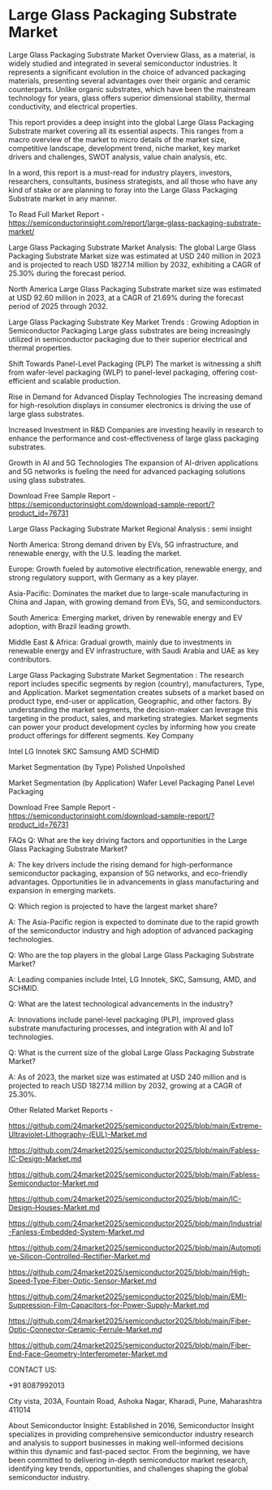 <h1>Large Glass Packaging Substrate Market</h1>
Large Glass Packaging Substrate Market Overview
Glass, as a material, is widely studied and integrated in several semiconductor industries. It represents a significant evolution in the choice of advanced packaging materials, presenting several advantages over their organic and ceramic counterparts. Unlike organic substrates, which have been the mainstream technology for years, glass offers superior dimensional stability, thermal conductivity, and electrical properties.

This report provides a deep insight into the global Large Glass Packaging Substrate market covering all its essential aspects. This ranges from a macro overview of the market to micro details of the market size, competitive landscape, development trend, niche market, key market drivers and challenges, SWOT analysis, value chain analysis, etc.

In a word, this report is a must-read for industry players, investors, researchers, consultants, business strategists, and all those who have any kind of stake or are planning to foray into the Large Glass Packaging Substrate market in any manner.

To Read Full Market Report -
https://semiconductorinsight.com/report/large-glass-packaging-substrate-market/

Large Glass Packaging Substrate Market Analysis:
The global Large Glass Packaging Substrate Market size was estimated at USD 240 million in 2023 and is projected to reach USD 1827.14 million by 2032, exhibiting a CAGR of 25.30% during the forecast period.

North America Large Glass Packaging Substrate market size was estimated at USD 92.60 million in 2023, at a CAGR of 21.69% during the forecast period of 2025 through 2032.

Large Glass Packaging Substrate Key Market Trends :
Growing Adoption in Semiconductor Packaging
Large glass substrates are being increasingly utilized in semiconductor packaging due to their superior electrical and thermal properties.

Shift Towards Panel-Level Packaging (PLP)
The market is witnessing a shift from wafer-level packaging (WLP) to panel-level packaging, offering cost-efficient and scalable production.

Rise in Demand for Advanced Display Technologies
The increasing demand for high-resolution displays in consumer electronics is driving the use of large glass substrates.

Increased Investment in R&D
Companies are investing heavily in research to enhance the performance and cost-effectiveness of large glass packaging substrates.

Growth in AI and 5G Technologies
The expansion of AI-driven applications and 5G networks is fueling the need for advanced packaging solutions using glass substrates.

Download Free Sample Report -
https://semiconductorinsight.com/download-sample-report/?product_id=76731

Large Glass Packaging Substrate Market Regional Analysis :
semi insight

North America:
Strong demand driven by EVs, 5G infrastructure, and renewable energy, with the U.S. leading the market.

Europe:
Growth fueled by automotive electrification, renewable energy, and strong regulatory support, with Germany as a key player.

Asia-Pacific:
Dominates the market due to large-scale manufacturing in China and Japan, with growing demand from EVs, 5G, and semiconductors.

South America:
Emerging market, driven by renewable energy and EV adoption, with Brazil leading growth.

Middle East & Africa:
Gradual growth, mainly due to investments in renewable energy and EV infrastructure, with Saudi Arabia and UAE as key contributors.

Large Glass Packaging Substrate Market Segmentation :
The research report includes specific segments by region (country), manufacturers, Type, and Application. Market segmentation creates subsets of a market based on product type, end-user or application, Geographic, and other factors. By understanding the market segments, the decision-maker can leverage this targeting in the product, sales, and marketing strategies. Market segments can power your product development cycles by informing how you create product offerings for different segments.
Key Company

Intel
LG Innotek
SKC
Samsung
AMD
SCHMID

Market Segmentation (by Type)
Polished
Unpolished

Market Segmentation (by Application)
Wafer Level Packaging
Panel Level Packaging

Download Free Sample Report -
https://semiconductorinsight.com/download-sample-report/?product_id=76731

FAQs
Q: What are the key driving factors and opportunities in the Large Glass Packaging Substrate Market?

A: The key drivers include the rising demand for high-performance semiconductor packaging, expansion of 5G networks, and eco-friendly advantages. Opportunities lie in advancements in glass manufacturing and expansion in emerging markets.

Q: Which region is projected to have the largest market share?

A: The Asia-Pacific region is expected to dominate due to the rapid growth of the semiconductor industry and high adoption of advanced packaging technologies.

Q: Who are the top players in the global Large Glass Packaging Substrate Market?

A: Leading companies include Intel, LG Innotek, SKC, Samsung, AMD, and SCHMID.

Q: What are the latest technological advancements in the industry?

A: Innovations include panel-level packaging (PLP), improved glass substrate manufacturing processes, and integration with AI and IoT technologies.

Q: What is the current size of the global Large Glass Packaging Substrate Market?

A: As of 2023, the market size was estimated at USD 240 million and is projected to reach USD 1827.14 million by 2032, growing at a CAGR of 25.30%.

Other Related Market Reports -

https://github.com/24market2025/semiconductor2025/blob/main/Extreme-Ultraviolet-Lithography-(EUL)-Market.md

https://github.com/24market2025/semiconductor2025/blob/main/Fabless-IC-Design-Market.md

https://github.com/24market2025/semiconductor2025/blob/main/Fabless-Semiconductor-Market.md

https://github.com/24market2025/semiconductor2025/blob/main/IC-Design-Houses-Market.md

https://github.com/24market2025/semiconductor2025/blob/main/Industrial-Fanless-Embedded-System-Market.md

https://github.com/24market2025/semiconductor2025/blob/main/Automotive-Silicon-Controlled-Rectifier-Market.md

https://github.com/24market2025/semiconductor2025/blob/main/High-Speed-Type-Fiber-Optic-Sensor-Market.md

https://github.com/24market2025/semiconductor2025/blob/main/EMI-Suppression-Film-Capacitors-for-Power-Supply-Market.md

https://github.com/24market2025/semiconductor2025/blob/main/Fiber-Optic-Connector-Ceramic-Ferrule-Market.md

https://github.com/24market2025/semiconductor2025/blob/main/Fiber-End-Face-Geometry-Interferometer-Market.md

CONTACT US:

+91 8087992013

City vista, 203A, Fountain Road, Ashoka Nagar, Kharadi, Pune, Maharashtra 411014

About Semiconductor Insight:
Established in 2016, Semiconductor Insight specializes in providing comprehensive semiconductor industry research and analysis to support businesses in making well-informed decisions within this dynamic and fast-paced sector. From the beginning, we have been committed to delivering in-depth semiconductor market research, identifying key trends, opportunities, and challenges shaping the global semiconductor industry.
